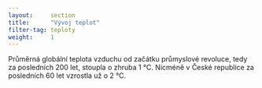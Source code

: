 ```yaml
---
layout:     section
title:      "Vývoj teplot"
filter-tag: teploty
weight:     1
---
```


Průměrná globální teplota vzduchu od začátku průmyslové revoluce, tedy za posledních 200 let, stoupla o zhruba 1 °C. Nicméně v České republice za posledních 60 let vzrostla už o 2 °C.
